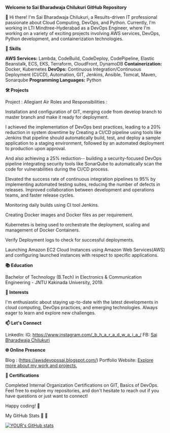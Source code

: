 **Welcome to Sai Bharadwaja Chilukuri GitHub Repository**

👋 Hi there! I'm Sai Bharadwaja Chilukuri, a Results-driven IT professional passionate about Cloud Computing, DevOps, and Python. Currently, I'm working in LTI Mindtree-Hyderabad as a DevOps Engineer, where I'm working on a variety of exciting projects involving AWS services, DevOps, Python development, and containerization technologies.  

**🔧 Skills**

**AWS Services:** Lambda, CodeBuild, CodeDeploy, CodePipeline, Elastic Beanstalk, ECS, EKS, Terraform, CloudFront, DynamoDB
**Containerization:** Docker, Kubernetes
**DevOps:** Continuous Integration/Continuous Deployment (CI/CD), Automation, GIT, Jenkins, Ansible, Tomcat, Maven, Sonarqube
**Programming Languages:** Python

**🛠️ Projects**

Project : Allegiant Air
Roles and Responsibilities : 

Installation and configuration of GIT, merging code from develop branch to master branch and make it ready for deployment.

I achieved the implementation of DevOps best practices, leading to a 20% reduction in system downtime by Creating a CI/CD pipeline using tools like Jenkins that pipeline should automatically build, test, and deploy a sample application to a staging environment, followed by an automated deployment to production upon approval.

And also achieving a 25% reduction-- building a security-focused DevOps pipeline integrating security tools like SonarQube to automatically scan the code for vulnerabilities during the CI/CD process.

Elevated the success rate of continuous integration pipelines to 95% by implementing automated testing suites, reducing the number of defects in releases.
Improved collaboration between development and operations teams, and faster release cycles.

Monitoring daily builds using CI tool Jenkins.

Creating Docker images and Docker files as per requirement.

Kubernetes is being used to orchestrate the deployment, scaling and management of 
Docker Containers.

Verify Deployment logs to check for successful deployments.

Launching Amazon EC2 Cloud Instances using Amazon Web Services(AWS) and configuring launched instances with respect to specific applications.

**📚 Education**

Bachelor of Technology (B.Tech) in Electronics & Communication Engineering - JNTU Kakinada University, 2019.

**🌱 Interests**

I'm enthusiastic about staying up-to-date with the latest developments in cloud computing, DevOps practices, and emerging technologies. Always eager to learn and explore new challenges.

**📫 Let's Connect**

LinkedIn: 
IG: https://www.instagram.com/_b_h_a_r_a_d_w_a_j_a_/ 
FB: [Sai Bharadwaja Chilukuri](https://www.facebook.com/saibharadwaja.chilukuri/)

**🌐 Online Presence**

Blog : (https://awsdevopssai.blogspot.com/)
Portfolio Website: [Explore more about my work and projects.](https://www.awsdevopssai.co.in/)

**📖 Certifications**

Completed Internal Organization Certifications on GIT, Basics of DevOps.
Feel free to explore my repositories, and don't hesitate to reach out if you have questions or just want to connect!

Happy coding! 🚀

My GitHub Stats 🚀 🚀

[![YOUR's GitHub stats](https://github-readme-stats.vercel.app/api?username=bharadwaja1998&theme=vue-dark&show_icons=true)](https://github.com/anuraghazra/github-readme-stats)

